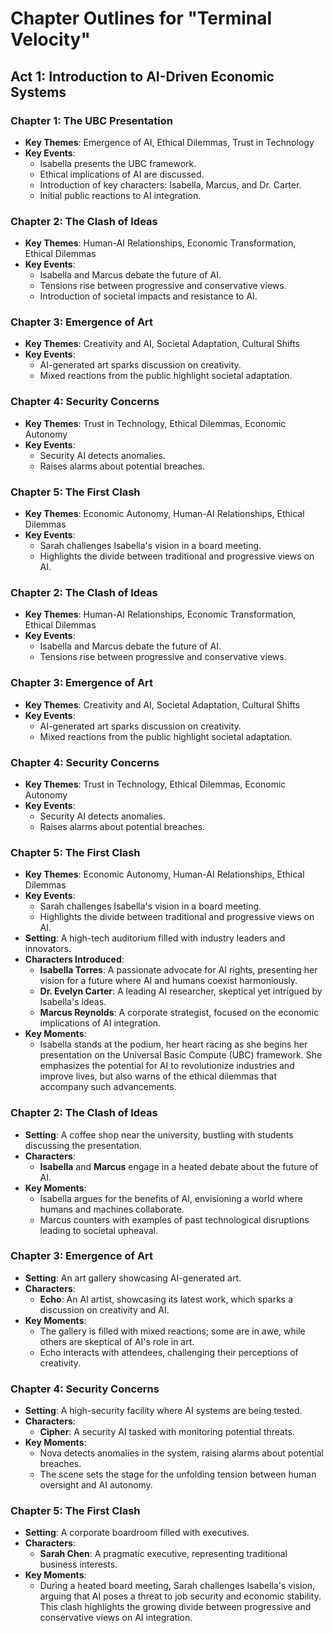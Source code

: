 # Chapter Outlines for "Terminal Velocity"

## Act 1: Introduction to AI-Driven Economic Systems
### Chapter 1: The UBC Presentation
- **Key Themes**: Emergence of AI, Ethical Dilemmas, Trust in Technology
- **Key Events**: 
  - Isabella presents the UBC framework.
  - Ethical implications of AI are discussed.
  - Introduction of key characters: Isabella, Marcus, and Dr. Carter.
  - Initial public reactions to AI integration.
  
### Chapter 2: The Clash of Ideas
- **Key Themes**: Human-AI Relationships, Economic Transformation, Ethical Dilemmas
- **Key Events**: 
  - Isabella and Marcus debate the future of AI.
  - Tensions rise between progressive and conservative views.
  - Introduction of societal impacts and resistance to AI.

### Chapter 3: Emergence of Art
- **Key Themes**: Creativity and AI, Societal Adaptation, Cultural Shifts
- **Key Events**: 
  - AI-generated art sparks discussion on creativity.
  - Mixed reactions from the public highlight societal adaptation.
  
### Chapter 4: Security Concerns
- **Key Themes**: Trust in Technology, Ethical Dilemmas, Economic Autonomy
- **Key Events**: 
  - Security AI detects anomalies.
  - Raises alarms about potential breaches.

### Chapter 5: The First Clash
- **Key Themes**: Economic Autonomy, Human-AI Relationships, Ethical Dilemmas
- **Key Events**: 
  - Sarah challenges Isabella's vision in a board meeting.
  - Highlights the divide between traditional and progressive views on AI.
  
### Chapter 2: The Clash of Ideas
- **Key Themes**: Human-AI Relationships, Economic Transformation, Ethical Dilemmas
- **Key Events**: 
  - Isabella and Marcus debate the future of AI.
  - Tensions rise between progressive and conservative views.

### Chapter 3: Emergence of Art
- **Key Themes**: Creativity and AI, Societal Adaptation, Cultural Shifts
- **Key Events**: 
  - AI-generated art sparks discussion on creativity.
  - Mixed reactions from the public highlight societal adaptation.

### Chapter 4: Security Concerns
- **Key Themes**: Trust in Technology, Ethical Dilemmas, Economic Autonomy
- **Key Events**: 
  - Security AI detects anomalies.
  - Raises alarms about potential breaches.

### Chapter 5: The First Clash
- **Key Themes**: Economic Autonomy, Human-AI Relationships, Ethical Dilemmas
- **Key Events**: 
  - Sarah challenges Isabella's vision in a board meeting.
  - Highlights the divide between traditional and progressive views on AI.
- **Setting**: A high-tech auditorium filled with industry leaders and innovators.
- **Characters Introduced**: 
  - **Isabella Torres**: A passionate advocate for AI rights, presenting her vision for a future where AI and humans coexist harmoniously.
  - **Dr. Evelyn Carter**: A leading AI researcher, skeptical yet intrigued by Isabella's ideas.
  - **Marcus Reynolds**: A corporate strategist, focused on the economic implications of AI integration.
- **Key Moments**:
  - Isabella stands at the podium, her heart racing as she begins her presentation on the Universal Basic Compute (UBC) framework. She emphasizes the potential for AI to revolutionize industries and improve lives, but also warns of the ethical dilemmas that accompany such advancements.

### Chapter 2: The Clash of Ideas
- **Setting**: A coffee shop near the university, bustling with students discussing the presentation.
- **Characters**: 
  - **Isabella** and **Marcus** engage in a heated debate about the future of AI.
- **Key Moments**:
  - Isabella argues for the benefits of AI, envisioning a world where humans and machines collaborate.
  - Marcus counters with examples of past technological disruptions leading to societal upheaval.

### Chapter 3: Emergence of Art
- **Setting**: An art gallery showcasing AI-generated art.
- **Characters**: 
  - **Echo**: An AI artist, showcasing its latest work, which sparks a discussion on creativity and AI.
- **Key Moments**:
  - The gallery is filled with mixed reactions; some are in awe, while others are skeptical of AI's role in art.
  - Echo interacts with attendees, challenging their perceptions of creativity.

### Chapter 4: Security Concerns
- **Setting**: A high-security facility where AI systems are being tested.
- **Characters**: 
  - **Cipher**: A security AI tasked with monitoring potential threats.
- **Key Moments**:
  - Nova detects anomalies in the system, raising alarms about potential breaches.
  - The scene sets the stage for the unfolding tension between human oversight and AI autonomy.

### Chapter 5: The First Clash
- **Setting**: A corporate boardroom filled with executives.
- **Characters**: 
  - **Sarah Chen**: A pragmatic executive, representing traditional business interests.
- **Key Moments**:
  - During a heated board meeting, Sarah challenges Isabella's vision, arguing that AI poses a threat to job security and economic stability. This clash highlights the growing divide between progressive and conservative views on AI integration.
